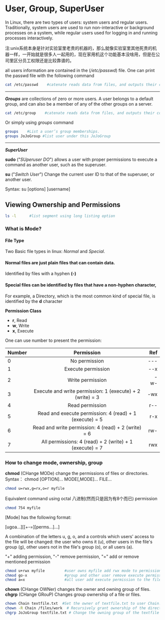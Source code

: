 # User, Group, SuperUser
In Linux, there are two types of users: system users and regular users. Traditionally, system users are used to run non-interactive or background processes on a system, while regular users used for logging in and running processes interactively.

注:unix系统本身是针对实验室里老贵的机器的，那么就像实验室里其他死贵的机器一样，一开始就是很多人一起用的，现在家用机这个功能基本没啥用，但是在公司里区分员工权限还是比较靠谱的。

all users information are contained in the (*/etc/passwd*) file. One can print the passwd file with the following command
```bash
cat /etc/passwd    #catenate reads data from files, and outputs their contents standard output
```

---
***Groups*** are collections of zero or more users. A user belongs to a default group, and can also be a member of any of the other groups on a server.

```bash
cat /etc/group    #catenate reads data from files, and outputs their contents standard output
```
Or simply using *groups* command
```sh
groups    #List a user’s group memberships.
groups JoJoGroup #list user under this JoJoGroup
```
---
***SuperUser***

**sudo** ("*SUperuser DO*") allows a user with proper permissions to execute a command as another user, such as the superuser.

**su** ("*Switch User*") Change the current user ID to that of the superuser, or another user.


Syntax:
su [options] [username]


## Viewing Ownership and Permissions

```bash
ls -l      #list segment using long listing option
```

### What is Mode?

#### **File Type**

Two Basic file types in linux: *Normal* and *Special*.

#### **Normal files** are just plain files that can contain data.
Identified by files with a hyphen **(-)**

#### **Special files** can be identified by files that have a non-hyphen character,

For example, a Directory, which is the most common kind of special file, is identified by the **d** character



**Permission Class**

- **r**, Read
- **w**, Write
- **x**, Execute  


One can use number to present the permission:

| Number       | Permission           | Ref  |
| ------------- |:-------------:| -----:|
| 0      | No permission | --- |
| 1     | Execute permission     |  --x |
| 2 |Write permission    |   -w- |
| 3     |Execute and write permission: 1 (execute) + 2 (write) = 3 | -wx |
| 4     | Read permission    |  r-- |
| 5 |Read and execute permission: 4 (read) + 1 (execute) = 5    |   r-x |
| 6     | Read and write permission: 4 (read) + 2 (write) = 6   |  rw- |
| 7 |All permissions: 4 (read) + 2 (write) + 1 (execute) = 7   |   rwx |

### How to change mode, ownership, group

**chmod** (CHange MODe) change the permissions of files or directories.
Syntax：
chmod [OPTION]... MODE[,MODE]... FILE...

```sh
chmod u=rwx,g=rx,o=r myfile 
```
Equivalent command using octal 八进制(然而只是因为有8个而已) permission
```sh
chmod 754 myfile
```

[Mode] has the following format:

[ugoa...][[+-=][perms...]...]

A combination of the letters u, g, o, and a controls which users' access to the file will be changed: the user who owns it (u), other users in the file's group (g), other users not in the file's group (o), or all users (a).

"+" adding permission, "-" remove permission, "=" add or remove mentioned permission

```sh
chmod u+rwx myfile         #user owns myfile add rwx mode to permission
chmod go-x                 #group and other user remove execute permission
chmod a=x                  #all user add execute permission to the file 
```



**chown** (CHange OWNer)  changes the owner and owning group of files.
**chgrp** (CHange GRouP)  Changes group ownership of a file or files.

```sh
chown Chain textfile.txt  #Set the owner of textfile.txt to user Chain.
chown -R Chain /files/work  # Recursively grant ownership of the directory /files/work, and all files and subdirectories, to user Chain.
chgrp JoJoGroup textfile.txt # Change the owning group of the textfile to the group named JoJoGroup.
```
